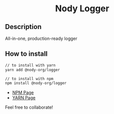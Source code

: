 
<center><h1>Nody Logger</h1></center>

## Description
All-in-one, production-ready logger

## How to install
```bash
// to install with yarn
yarn add @nody-org/logger

// to install with npm
npm install @nody-org/logger
```

- [NPM Page](https://docs.npmjs.com/creating-and-publishing-an-organization-scoped-package)
- [YARN Page](https://classic.yarnpkg.com/en/package/@nody-org/logger)

Feel free to collaborate!